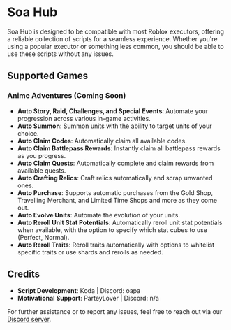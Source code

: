 # Soa Hub

Soa Hub is designed to be compatible with most Roblox executors, offering a reliable collection of scripts for a seamless experience. Whether you're using a popular executor or something less common, you should be able to use these scripts without any issues.

## Supported Games

### **Anime Adventures (Coming Soon)**
- **Auto Story, Raid, Challenges, and Special Events**: Automate your progression across various in-game activities.
- **Auto Summon**: Summon units with the ability to target units of your choice.
- **Auto Claim Codes**: Automatically claim all available codes.
- **Auto Claim Battlepass Rewards**: Instantly claim all battlepass rewards as you progress.
- **Auto Claim Quests**: Automatically complete and claim rewards from available quests.
- **Auto Crafting Relics**: Craft relics automatically and scrap unwanted ones.
- **Auto Purchase**: Supports automatic purchases from the Gold Shop, Travelling Merchant, and Limited Time Shops and more as they come out.
- **Auto Evolve Units**: Automate the evolution of your units.
- **Auto Reroll Unit Stat Potentials**: Automatically reroll unit stat potentials when available, with the option to specify which stat cubes to use (Perfect, Normal).
- **Auto Reroll Traits**: Reroll traits automatically with options to whitelist specific traits or use shards and rerolls as needed.

## Credits

- **Script Development**: Koda | Discord: oapa
- **Motivational Support**: ParteyLover | Discord: n/a

For further assistance or to report any issues, feel free to reach out via our [Discord server](https://discord.gg/rdpjRDNDHU).
 